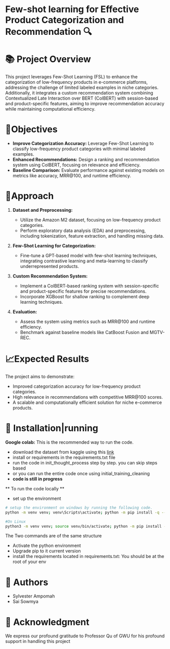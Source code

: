 # Few-shot learning for Effective Product Categorization and Recommendation 🔍

📚 **Project Overview**
=========================

This project leverages Few-Shot Learning (FSL) to enhance the categorization of low-frequency products in e-commerce platforms, addressing the challenge of limited labeled examples in niche categories. Additionally, it integrates a custom recommendation system combining Contextualized Late Interaction over BERT (ColBERT) with session-based and product-specific features, aiming to improve recommendation accuracy while maintaining computational efficiency.

🔎**Objectives**
===
- **Improve Categorization Accuracy:** Leverage Few-Shot Learning to classify low-frequency product categories with minimal labeled examples.  
- **Enhanced Recommendations:** Design a ranking and recommendation system using ColBERT, focusing on relevance and efficiency.  
- **Baseline Comparison:** Evaluate performance against existing models on metrics like accuracy, MRR@100, and runtime efficiency.  

📖**Approach**
===
1. **Dataset and Preprocessing:**  
   - Utilize the Amazon M2 dataset, focusing on low-frequency product categories.  
   - Perform exploratory data analysis (EDA) and preprocessing, including tokenization, feature extraction, and handling missing data.  

2. **Few-Shot Learning for Categorization:**  
   - Fine-tune a GPT-based model with few-shot learning techniques, integrating contrastive learning and meta-learning to classify underrepresented products.  

3. **Custom Recommendation System:**  
   - Implement a ColBERT-based ranking system with session-specific and product-specific features for precise recommendations.  
   - Incorporate XGBoost for shallow ranking to complement deep learning techniques.  

4. **Evaluation:**  
   - Assess the system using metrics such as MRR@100 and runtime efficiency.  
   - Benchmark against baseline models like CatBoost Fusion and MGTV-REC.  


📈**Expected Results**
===
The project aims to demonstrate:  
- Improved categorization accuracy for low-frequency product categories.  
- High relevance in recommendations with competitive MRR@100 scores.  
- A scalable and computationally efficient solution for niche e-commerce products.  

🔧 **Installation|running**
===========================
**Google colab:** This is the recommended way to run the code. 
- download the dataset from kaggle using this  [link](https://www.kaggle.com/datasets/marquis03/amazon-m2)
- install or requirements in the requirements.txt file
- run the code in init_thought_process step by step. you can skip steps based
- or you can run the entire code once using initial_training_cleaning
- **code is still in progress**
  
** To run the code locally **
- set up the environment 
```bash
# setup the environment on windows by running the following code.
python -m venv venv; venv\Scripts\activate; python -m pip install -q --upgrade pip; python -m pip install -r requirements.txt  

#On Linux
python3 -m venv venv; source venv/bin/activate; python -m pip install -q --upgrade pip; python -m pip install -r requirements.txt 

```
The Two commands are of the same structure
- Activate the python environment
- Upgrade pip to it current version
-  install the requirements located in requirements.txt: You should be at the root of your env

👥 **Authors**
===
- Sylvester Ampomah
- Sai Sowmya 

🌟 **Acknowledgment**
===
We express our profound gratitude to Professor Qu of GWU for his profound support in handling this project
